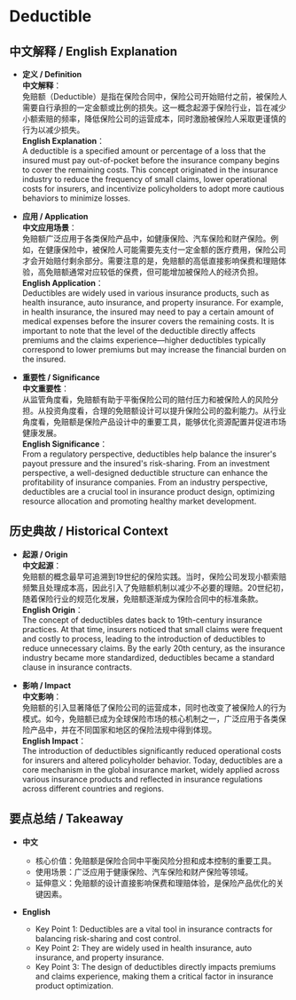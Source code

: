 # Deductible

## 中文解释 / English Explanation

* **定义 / Definition**  
  **中文解释**：  
  免赔额（Deductible）是指在保险合同中，保险公司开始赔付之前，被保险人需要自行承担的一定金额或比例的损失。这一概念起源于保险行业，旨在减少小额索赔的频率，降低保险公司的运营成本，同时激励被保险人采取更谨慎的行为以减少损失。  
  **English Explanation**：  
  A deductible is a specified amount or percentage of a loss that the insured must pay out-of-pocket before the insurance company begins to cover the remaining costs. This concept originated in the insurance industry to reduce the frequency of small claims, lower operational costs for insurers, and incentivize policyholders to adopt more cautious behaviors to minimize losses.

* **应用 / Application**  
  **中文应用场景**：  
  免赔额广泛应用于各类保险产品中，如健康保险、汽车保险和财产保险。例如，在健康保险中，被保险人可能需要先支付一定金额的医疗费用，保险公司才会开始赔付剩余部分。需要注意的是，免赔额的高低直接影响保费和理赔体验，高免赔额通常对应较低的保费，但可能增加被保险人的经济负担。  
  **English Application**：  
  Deductibles are widely used in various insurance products, such as health insurance, auto insurance, and property insurance. For example, in health insurance, the insured may need to pay a certain amount of medical expenses before the insurer covers the remaining costs. It is important to note that the level of the deductible directly affects premiums and the claims experience—higher deductibles typically correspond to lower premiums but may increase the financial burden on the insured.

* **重要性 / Significance**  
  **中文重要性**：  
  从监管角度看，免赔额有助于平衡保险公司的赔付压力和被保险人的风险分担。从投资角度看，合理的免赔额设计可以提升保险公司的盈利能力。从行业角度看，免赔额是保险产品设计中的重要工具，能够优化资源配置并促进市场健康发展。  
  **English Significance**：  
  From a regulatory perspective, deductibles help balance the insurer's payout pressure and the insured's risk-sharing. From an investment perspective, a well-designed deductible structure can enhance the profitability of insurance companies. From an industry perspective, deductibles are a crucial tool in insurance product design, optimizing resource allocation and promoting healthy market development.

## 历史典故 / Historical Context

* **起源 / Origin**  
  **中文起源**：  
  免赔额的概念最早可追溯到19世纪的保险实践。当时，保险公司发现小额索赔频繁且处理成本高，因此引入了免赔额机制以减少不必要的理赔。20世纪初，随着保险行业的规范化发展，免赔额逐渐成为保险合同中的标准条款。  
  **English Origin**：  
  The concept of deductibles dates back to 19th-century insurance practices. At that time, insurers noticed that small claims were frequent and costly to process, leading to the introduction of deductibles to reduce unnecessary claims. By the early 20th century, as the insurance industry became more standardized, deductibles became a standard clause in insurance contracts.

* **影响 / Impact**  
  **中文影响**：  
  免赔额的引入显著降低了保险公司的运营成本，同时也改变了被保险人的行为模式。如今，免赔额已成为全球保险市场的核心机制之一，广泛应用于各类保险产品中，并在不同国家和地区的保险法规中得到体现。  
  **English Impact**：  
  The introduction of deductibles significantly reduced operational costs for insurers and altered policyholder behavior. Today, deductibles are a core mechanism in the global insurance market, widely applied across various insurance products and reflected in insurance regulations across different countries and regions.

## 要点总结 / Takeaway

* **中文**  
  - 核心价值：免赔额是保险合同中平衡风险分担和成本控制的重要工具。  
  - 使用场景：广泛应用于健康保险、汽车保险和财产保险等领域。  
  - 延伸意义：免赔额的设计直接影响保费和理赔体验，是保险产品优化的关键因素。  

* **English**  
  - Key Point 1: Deductibles are a vital tool in insurance contracts for balancing risk-sharing and cost control.  
  - Key Point 2: They are widely used in health insurance, auto insurance, and property insurance.  
  - Key Point 3: The design of deductibles directly impacts premiums and claims experience, making them a critical factor in insurance product optimization.